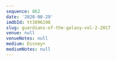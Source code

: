 ```yaml
---
sequence: 862
date: '2020-08-29'
imdbId: tt3896198
slug: guardians-of-the-galaxy-vol-2-2017
venue: null
venueNotes: null
medium: Disney+
mediumNotes: null
---
```


